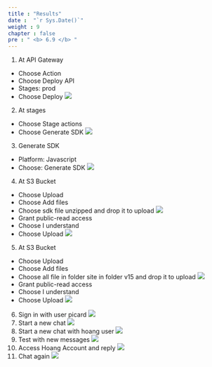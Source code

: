 ```yaml
---
title : "Results"
date :  "`r Sys.Date()`" 
weight : 9
chapter : false
pre : " <b> 6.9 </b> "
---
```


1. At API Gateway
- Choose Action
- Choose Deploy API
- Stages: prod
- Choose Deploy
![](../../WorkShop2/06.identity/6.9.results/421.png?featherlight=false&width=50pc)
2. At stages
- Choose Stage actions
- Choose Generate SDK
![](../../WorkShop2/06.identity/6.9.results/422.png?featherlight=false&width=50pc)
3. Generate SDK
- Platform: Javascript
- Choose: Generate SDK
![](../../WorkShop2/06.identity/6.9.results/423.png?featherlight=false&width=50pc)
4. At S3 Bucket
- Choose Upload
- Choose Add files
- Choose sdk file unzipped and drop it to upload
![](../../WorkShop2/06.identity/6.9.results/424.png?featherlight=false&width=50pc)
- Grant public-read access
- Choose I understand
- Choose Upload
![](../../WorkShop2/06.identity/6.9.results/425.png?featherlight=false&width=50pc)
5. At S3 Bucket
- Choose Upload
- Choose Add files
- Choose all file in folder site in folder v15 and drop it to upload
![](../../WorkShop2/06.identity/6.9.results/426.png?featherlight=false&width=50pc)
- Grant public-read access
- Choose I understand
- Choose Upload
![](../../WorkShop2/06.identity/6.9.results/427.png?featherlight=false&width=50pc)
6. Sign in with user picard
![](../../WorkShop2/06.identity/6.9.results/428.png?featherlight=false&width=50pc)
7. Start a new chat
![](../../WorkShop2/06.identity/6.9.results/429.png?featherlight=false&width=50pc)
8. Start a new chat with hoang user
![](../../WorkShop2/06.identity/6.9.results/430_.png?featherlight=false&width=50pc)
9. Test with new messages
![](../../WorkShop2/06.identity/6.9.results/431.png?featherlight=false&width=50pc)
10. Access Hoang Account and reply
![](../../WorkShop2/06.identity/6.9.results/432.png?featherlight=false&width=50pc)
11. Chat again
![](../../WorkShop2/06.identity/6.9.results/433.png?featherlight=false&width=50pc)